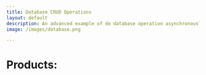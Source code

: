 ```yaml
---
title: Database CRUD Operations
layout: default
description: An advanced example of do database operation asynchronously between JavaScript and Backend Database. help
image: /images/database.png

---
```


<body>
<h1>Products:</h1>
<ul></ul>

<script>
function getProducts();
  fetch("http://localhost:8031/api/clients")
      .then(res => {
        return res.json();
      })
      .them(data => {
        console.log(data);
      });
  </script>
</body>
</html>
        
        
